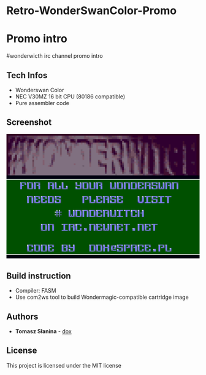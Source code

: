 # Retro-WonderSwanColor-Promo
# Promo intro
#wonderwicth irc channel promo intro
## Tech Infos
* Wonderswan Color
* NEC V30MZ 16 bit CPU (80186 compatible) 
* Pure assembler code
## Screenshot
![Screenshot](screen.png)
## Build instruction
* Compiler: FASM
* Use com2ws tool to build Wondermagic-compatible cartridge image

## Authors
* **Tomasz Słanina** - [dox](https://github.com/tslanina)
## License
This project is licensed under the MIT license
